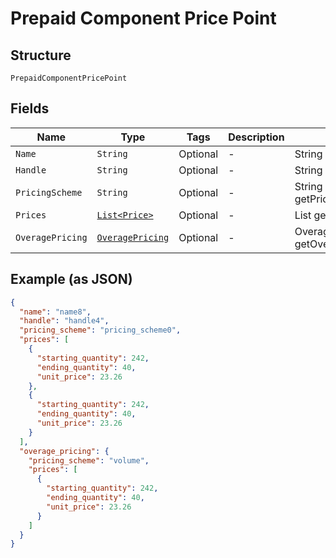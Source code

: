 
# Prepaid Component Price Point

## Structure

`PrepaidComponentPricePoint`

## Fields

| Name | Type | Tags | Description | Getter | Setter |
|  --- | --- | --- | --- | --- | --- |
| `Name` | `String` | Optional | - | String getName() | setName(String name) |
| `Handle` | `String` | Optional | - | String getHandle() | setHandle(String handle) |
| `PricingScheme` | `String` | Optional | - | String getPricingScheme() | setPricingScheme(String pricingScheme) |
| `Prices` | [`List<Price>`](../../doc/models/price.md) | Optional | - | List<Price> getPrices() | setPrices(List<Price> prices) |
| `OveragePricing` | [`OveragePricing`](../../doc/models/overage-pricing.md) | Optional | - | OveragePricing getOveragePricing() | setOveragePricing(OveragePricing overagePricing) |

## Example (as JSON)

```json
{
  "name": "name8",
  "handle": "handle4",
  "pricing_scheme": "pricing_scheme0",
  "prices": [
    {
      "starting_quantity": 242,
      "ending_quantity": 40,
      "unit_price": 23.26
    },
    {
      "starting_quantity": 242,
      "ending_quantity": 40,
      "unit_price": 23.26
    }
  ],
  "overage_pricing": {
    "pricing_scheme": "volume",
    "prices": [
      {
        "starting_quantity": 242,
        "ending_quantity": 40,
        "unit_price": 23.26
      }
    ]
  }
}
```

